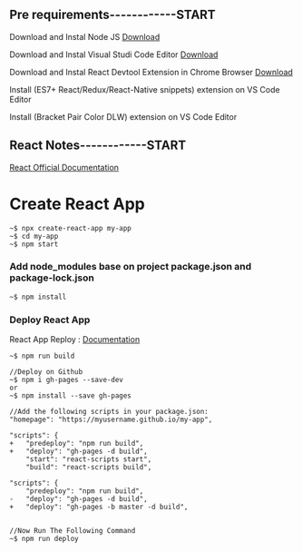 ## Pre requirements------------START

Download and Instal Node JS [Download](https://nodejs.org/en/download/)

Download and Instal Visual Studi Code Editor [Download](https://code.visualstudio.com/download)

Download and Instal React Devtool Extension in Chrome Browser [Download](https://chrome.google.com/webstore/detail/react-developer-tools/fmkadmapgofadopljbjfkapdkoienihi?hl=en)

Install (ES7+ React/Redux/React-Native snippets) extension on VS Code Editor

Install (Bracket Pair Color DLW) extension on VS Code Editor

## React Notes------------START

[React Official Documentation](https://reactjs.org/docs/create-a-new-react-app.html)

# Create React App

```
~$ npx create-react-app my-app
~$ cd my-app
~$ npm start
```

### Add node_modules base on project package.json and package-lock.json

```
~$ npm install
```

### Deploy React App
React App Reploy :  [Documentation](https://create-react-app.dev/docs/deployment/#github-pages)



```
~$ npm run build

//Deploy on Github
~$ npm i gh-pages --save-dev
or
~$ npm install --save gh-pages

//Add the following scripts in your package.json:
"homepage": "https://myusername.github.io/my-app",

"scripts": {
+   "predeploy": "npm run build",
+   "deploy": "gh-pages -d build",
    "start": "react-scripts start",
    "build": "react-scripts build",

"scripts": {
    "predeploy": "npm run build",
-   "deploy": "gh-pages -d build",
+   "deploy": "gh-pages -b master -d build",


//Now Run The Following Command
~$ npm run deploy


```
